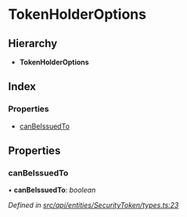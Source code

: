 # TokenHolderOptions

## Hierarchy

* **TokenHolderOptions**

## Index

### Properties

* [canBeIssuedTo](tokenholderoptions.md#canbeissuedto)

## Properties

### canBeIssuedTo

• **canBeIssuedTo**: _boolean_

_Defined in_ [_src/api/entities/SecurityToken/types.ts:23_](https://github.com/PolymathNetwork/polymesh-sdk/blob/da32f46a/src/api/entities/SecurityToken/types.ts#L23)

